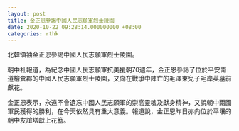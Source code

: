 ```yaml
---
layout: post
title: 金正恩參謁中國人民志願軍烈士陵園
date: 2020-10-22 09:28:14.000000000 +08:00
categories: rthk
---
```


北韓領袖金正恩參謁中國人民志願軍烈士陵園。

朝中社報道，為紀念中國人民志願軍抗美援朝70週年，金正恩參謁了位於平安南道檜倉郡的中國人民志願軍烈士陵園，又向在戰爭中陣亡的毛澤東兒子毛岸英墓前獻花。

金正恩表示，永遠不會遺忘中國人民志願軍的崇高靈魂及獻身精神，又說朝中兩國軍民獲得的勝利，在今天依然具有重大意義。報道說，金正恩昨日亦向位於平壤的朝中友誼塔獻上花籃。
